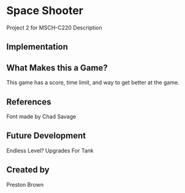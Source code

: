 # Space Shooter
Project 2 for MSCH-C220
Description

## Implementation

## What Makes this a Game?
This game has a score, time limit, and way to get better at the game. 
## References
Font made by Chad Savage
## Future Development
Endless Level?
Upgrades For Tank
## Created by
Preston Brown
